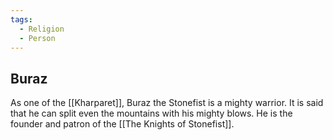 ```yaml
---
tags:
  - Religion
  - Person
---
```


## Buraz

As one of the [[Kharparet]], Buraz the Stonefist is a mighty warrior. It is said that he can split even the mountains with his mighty blows. He is the founder and patron of the [[The Knights of Stonefist]].